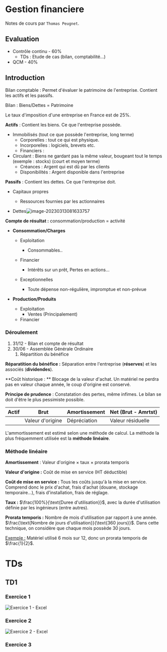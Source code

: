 # Gestion financiere

Notes de cours par `Thomas Peugnet`. 

## Evaluation

- Contrôle continu - 60%
  - TDs : Etude de cas (bilan, comptabilité...)
- QCM - 40%

## Introduction

Bilan comptable : Permet d'évaluer le patrimoine de l'entreprise. Contient les actifs et les passifs.

Bilan : Biens/Dettes = Patrimoine

Le taux d'imposition d'une entreprise en France est de 25%.

**Actifs** : Contient les biens. Ce que l'entreprise possède.

- Immobilisés (tout ce que possède l'entreprise, long terme)
  - Corporelles : tout ce qui est physique.
  - Incorporelles : logiciels, brevets etc.
  - Financiers : 
- Circulant : Biens ne gardant pas la même valeur, bougeant tout le temps (exemple : stocks) (court et moyen terme)
  - Créances : Argent qui est dû par les clients
  - Disponibilités : Argent disponible dans l'entreprise

**Passifs** : Contient les dettes. Ce que l'entreprise doit.

- Capitaux propres
  - Ressources fournies par les actionnaires

- Dettes![image-20230313081633757](assets/image-20230313081633757.png)

**Compte de résultat :** consommation/production = activité

- **Consommation/Charges**

  - Exploitation
    - Consommables..
  - Financier
    - Intérêts sur un prêt, Pertes en actions...

  - Exceptionnelles
    - Toute dépense non-régulière, impromptue et non-prévue

- **Production/Produits**

  - Exploitation
    - Ventes (Principalement)
  - Financier

### Déroulement

1. 31/12 - Bilan et compte de résultat
2. 30/06 - Assemblée Générale Ordinaire
   1. Répartition du bénéfice

**Réparatition du bénéfice :** Séparation entre l'entreprise (**réserves**) et les associés (**dividendes**).

**Coût historique : ** Blocage de la valeur d'achat. Un matériel ne perdra pas en valeur chaque année, le coup d'origine est conservé.

**Principe de prudence** : Constatation des pertes, même infimes. Le bilan se doit d'être le plus pessimiste possible.

| Actif | Brut             | Amortissement | Net (Brut - Amrtst) |
| ----- | ---------------- | ------------- | ------------------- |
|       | Valeur d'origine | Dépréciation  | Valeur résiduelle   |

L'ammortissement est estimé selon une méthode de calcul. La méthode la plus fréquemment utilisée est la **méthode linéaire**.

### Méthode linéaire

**Amortissement** : Valeur d'origine $\times$ taux $\times$ prorata temporis

**Valeur d'origine :** Coût de mise en service (HT déductible)

**Coût de mise en service :** Tous les coûts jusqu'à la mise en service. Comprend donc le prix d'achat, frais d'achat (douane, stockage temporaire...), frais d'installation, frais de réglage.

**Taux :** $\frac{100%}{\text{Duree d'utilisation}}$, avec la durée d'utilisation définie par les ingénieurs (entre autres).

**Prorata temporis :** Nombre de mois d'utilisation par rapport à une année. $\frac{\text{Nombre de jours d'utilisation}}{\text{360 jours}}$. Dans cette technique, on considère que chaque mois possède 30 jours.

<u>Exemple :</u> Matériel utilisé 6 mois sur 12, donc un prorata temporis de $\frac{1}{2}$.

# TDs

## TD1

### Exercice 1

![Exercice 1 - Excel](assets/image-20230321141012826.png)

### Exercice 2

![Exercice 2 - Excel](assets/image-20230321145927565.png)

### Exercice 3

